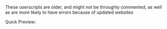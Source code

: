 These userscripts are older, and might not be throughly commented, as well as are more likely to have errors because of updated websites

Quick Preview:

<!-- Preview table will be appended at the end of the document) -->
